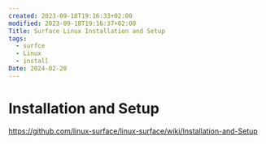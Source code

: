 ```yaml
---
created: 2023-09-18T19:16:33+02:00
modified: 2023-09-18T19:16:37+02:00
Title: Surface Linux Installation and Setup
tags:
  - surfce
  - Linux
  - install
Date: 2024-02-20
---
```


# Installation and Setup

https://github.com/linux-surface/linux-surface/wiki/Installation-and-Setup
